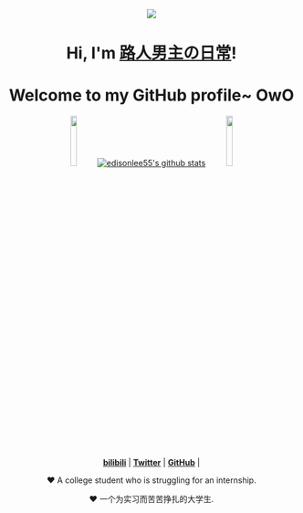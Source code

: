 <p align="center">
  <a href="https://space.bilibili.com/199354480"><img src="https://cdn.jsdelivr.net/gh/MSMK02/imgbed/img/Hoshino%20Ai.gif"></a>
</p>

<h1 align="center">Hi, I'm <a href="https://space.bilibili.com/199354480">路人男主の日常</a>!</h1>
<h1 align="center">Welcome to my GitHub profile~ OwO</h1>

<p align="center">
    <img src="https://cdn.jsdelivr.net/gh/MSMK02/imgbed/img/Ai.png" width="15%" height="auto">
    <a href="https://github.com/MSMK02"><img src="https://github-readme-stats.vercel.app/api?username=edisonlee55&hide_border=true&show_icons=true" alt="edisonlee55's github stats"></a>
    <img src="https://cdn.jsdelivr.net/gh/MSMK02/imgbed/img/Ruby.png" width="15%" height="auto">
</p>

<p align="center">
  <strong><a href="https://www.edisonlee55.com">bilibili</a></strong> |
  <strong><a href="https://twitter.com/R6X34Kwo9OaxR2C">Twitter</a></strong> |
  <strong><a href="https://github.com/MSMK02/">GitHub</a></strong> |
</p>

<p align="center">❤ A college student who is struggling for an internship.</p>
<p align="center">❤ 一个为实习而苦苦挣扎的大学生.</p>
<!--
**MSMK02/MSMK02** is a ✨ _special_ ✨ repository because its `README.md` (this file) appears on your GitHub profile.

Here are some ideas to get you started:

- 🔭 I’m currently working on ...
- 🌱 I’m currently learning ...
- 👯 I’m looking to collaborate on ...
- 🤔 I’m looking for help with ...
- 💬 Ask me about ...
- 📫 How to reach me: ...
- 😄 Pronouns: ...
- ⚡ Fun fact: ...
-->
